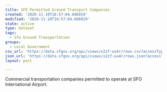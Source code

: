 ```yaml
---
title: SFO Permitted Ground Transport Companies
created: '2020-11-10T16:57:04.606019'
modified: '2020-11-10T16:57:04.606029'
state: active
type: dataset
tags:
  - Sfo Ground Transportation
groups:
  - Local Government
csv_url: 'https://data.sfgov.org/api/views/x2zf-uu4r/rows.csv?accessType=DOWNLOAD'
json_url: 'https://data.sfgov.org/api/views/x2zf-uu4r/rows.json?accessType=DOWNLOAD'
layout: post

---
```

Commercial transportation companies permitted to operate at SFO International Airport.

